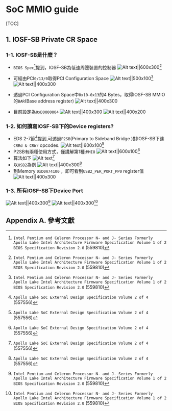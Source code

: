 # SoC MMIO guide

[TOC]

## 1. IOSF-SB Private CR Space

### 1-1. IOSF-SB是什麼？

- `BIOS Spec`[^BIOS]提到，IOSF-SB為低速周邊裝置的控制器
![Alt text||600x300](images/1506707864904.png)[^BIOS]

- 可經由PCI`0/13/0`取得PCI Configuration Space
![Alt text||500x100](images/1506707876033.png)[^BIOS]
![Alt text||400x300](images/1506708510201.png)

- 透過PCI Configuration Space中`0x10-0x13`的4 Bytes，取得IOSF-SB MMIO 的`BAR`(Base address register)
![Alt text||400x300](images/1506708750714.png)

- 目前設定為`0xD0000004`
![Alt text||400x300](images/1506709673248.png)
![Alt text||400x200](images/1506708787794.png)

### 1-2. 如何讀寫IOSF-SB下的Device registers?

- EDS 2-7節[^EDS]提到,可透過`P2SB`(Primary to Sideband Bridge )對IOSF-SB下達`CRRd & CRWr` opcodes.
![Alt text||600x100](images/1506708096862.png)[^EDS]
- P2SB有兩種使用方式，僅講解第1種:`MMIO`
![Alt text||600x100](images/1506708011585.png)[^EDS]
- 算法如下
![Alt text](1506707424237.png)[^EDS]
- 以`USB2`為例
![Alt text||400x300](images/1506707949929.png)[^EDS]
- 到Memory `0xD0A74100` ，即可看到`USB2_PER_PORT_PP0` register值
![Alt text||400x300](images/1506709720429.png)

### 1-3. 所有IOSF-SB下Device Port

![Alt text||400x300](images/1506707904853.png)[^BIOS]
![Alt text||400x300](images/1506707922738.png)[^BIOS]

## Appendix A. 參考文獻

[^BIOS]: `Intel Pentium and Celeron Processor N- and J- Series Formerly Apollo Lake Intel Architecture Firmware Specification Volume 1 of 2 BIOS Specification Revision 2.0` (559810)

[^EDS]: `Apollo Lake SoC External Design Specification Volume 2 of 4` (557556)
